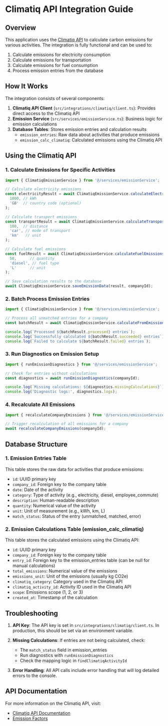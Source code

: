 # Climatiq API Integration Guide

## Overview

This application uses the [Climatiq API](https://www.climatiq.io/) to calculate carbon emissions for various activities. The integration is fully functional and can be used to:

1. Calculate emissions for electricity consumption
2. Calculate emissions for transportation
3. Calculate emissions for fuel consumption
4. Process emission entries from the database

## How It Works

The integration consists of several components:

1. **Climatiq API Client** (`src/integrations/climatiq/client.ts`): Provides direct access to the Climatiq API
2. **Emission Service** (`src/services/emissionService.ts`): Business logic for emission calculations
3. **Database Tables**: Stores emission entries and calculation results
   - `emission_entries`: Raw data about activities that produce emissions
   - `emission_calc_climatiq`: Calculated emissions using the Climatiq API

## Using the Climatiq API

### 1. Calculate Emissions for Specific Activities

```typescript
import { ClimatiqEmissionService } from '@/services/emissionService';

// Calculate electricity emissions
const electricityResult = await ClimatiqEmissionService.calculateElectricityEmissions(
  1000, // kWh
  'GB'  // country code (optional)
);

// Calculate transport emissions
const transportResult = await ClimatiqEmissionService.calculateTransportEmissions(
  100,  // distance
  'car', // mode of transport
  'km'   // unit
);

// Calculate fuel emissions
const fuelResult = await ClimatiqEmissionService.calculateFuelEmissions(
  50,      // quantity
  'diesel', // fuel type
  'L'      // unit
);

// Save calculation results to the database
await ClimatiqEmissionService.saveEmissionData(result, companyId);
```

### 2. Batch Process Emission Entries

```typescript
import { ClimatiqEmissionService } from '@/services/emissionService';

// Process all unmatched entries for a company
const batchResult = await ClimatiqEmissionService.calculateFromEmissionEntries(companyId);

console.log(`Processed ${batchResult.processed} entries`);
console.log(`Successfully calculated ${batchResult.succeeded} entries`);
console.log(`Failed to calculate ${batchResult.failed} entries`);
```

### 3. Run Diagnostics on Emission Setup

```typescript
import { runEmissionDiagnostics } from '@/services/emissionService';

// Check for entries without calculations
const diagnostics = await runEmissionDiagnostics(companyId);

console.log(`Missing calculations: ${diagnostics.missingCalculations}`);
console.log('Diagnostic logs:', diagnostics.logs);
```

### 4. Recalculate All Emissions

```typescript
import { recalculateCompanyEmissions } from '@/services/emissionService';

// Trigger recalculation of all emissions for a company
await recalculateCompanyEmissions(companyId);
```

## Database Structure

### 1. Emission Entries Table

This table stores the raw data for activities that produce emissions:

- `id`: UUID primary key
- `company_id`: Foreign key to the company table
- `date`: Date of the activity
- `category`: Type of activity (e.g., electricity, diesel, employee_commute)
- `description`: Human-readable description
- `quantity`: Numerical value of the activity
- `unit`: Unit of measurement (e.g., kWh, km, L)
- `match_status`: Status of the entry (unmatched, matched, error)

### 2. Emission Calculations Table (emission_calc_climatiq)

This table stores the calculated emissions using the Climatiq API:

- `id`: UUID primary key
- `company_id`: Foreign key to the company table
- `entry_id`: Foreign key to the emission_entries table (can be null for manual calculations)
- `total_emissions`: Numerical value of the emissions
- `emissions_unit`: Unit of the emissions (usually kg CO2e)
- `climatiq_category`: Category used in the Climatiq API
- `climatiq_activity_id`: Activity ID used in the Climatiq API
- `scope`: Emissions scope (1, 2, or 3)
- `created_at`: Timestamp of the calculation

## Troubleshooting

1. **API Key**: The API key is set in `src/integrations/climatiq/client.ts`. In production, this should be set via an environment variable.

2. **Missing Calculations**: If entries are not being calculated, check:
   - The `match_status` field in emission_entries
   - Run diagnostics with `runEmissionDiagnostics`
   - Check the mapping logic in `findClimatiqActivityId`

3. **Error Handling**: All API calls include error handling that will log detailed errors to the console.

## API Documentation

For more information on the Climatiq API, visit:
- [Climatiq API Documentation](https://www.climatiq.io/docs)
- [Emission Factors](https://www.climatiq.io/docs/emission-factors) 